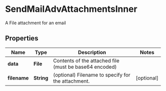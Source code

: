 

# SendMailAdvAttachmentsInner

A File attachment for an email

## Properties

| Name | Type | Description | Notes |
|------------ | ------------- | ------------- | -------------|
|**data** | **File** | Contents of the attached file (must be base64 encoded) |  |
|**filename** | **String** | (optional) Filename to specify for the attachment. |  [optional] |



